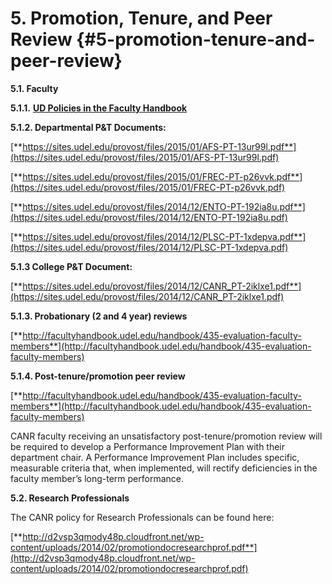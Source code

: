 # **5\. Promotion, Tenure, and Peer Review** {#5-promotion-tenure-and-peer-review}

**5.1\. Faculty**

**5.1.1\.** [**UD Policies in the Faculty Handbook**](http://facultyhandbook.udel.edu/handbook/44-promotion-and-tenure)

**5.1.2\. Departmental P&amp;T Documents:**

[**https://sites.udel.edu/provost/files/2015/01/AFS-PT-13ur99l.pdf**](https://sites.udel.edu/provost/files/2015/01/AFS-PT-13ur99l.pdf)

[**https://sites.udel.edu/provost/files/2015/01/FREC-PT-p26vvk.pdf**](https://sites.udel.edu/provost/files/2015/01/FREC-PT-p26vvk.pdf)

[**https://sites.udel.edu/provost/files/2014/12/ENTO-PT-192ia8u.pdf**](https://sites.udel.edu/provost/files/2014/12/ENTO-PT-192ia8u.pdf)

[**https://sites.udel.edu/provost/files/2014/12/PLSC-PT-1xdepva.pdf**](https://sites.udel.edu/provost/files/2014/12/PLSC-PT-1xdepva.pdf)

**5.1.3 College P&amp;T Document:**

[**https://sites.udel.edu/provost/files/2014/12/CANR_PT-2iklxe1.pdf**](https://sites.udel.edu/provost/files/2014/12/CANR_PT-2iklxe1.pdf)

**5.1.3\. Probationary (2 and 4 year) reviews**

[**http://facultyhandbook.udel.edu/handbook/435-evaluation-faculty-members**](http://facultyhandbook.udel.edu/handbook/435-evaluation-faculty-members)

**5.1.4\. Post-tenure/promotion peer review**

[**http://facultyhandbook.udel.edu/handbook/435-evaluation-faculty-members**](http://facultyhandbook.udel.edu/handbook/435-evaluation-faculty-members)

CANR faculty receiving an unsatisfactory post-tenure/promotion review will be required to develop a Performance Improvement Plan with their department chair. A Performance Improvement Plan includes specific, measurable criteria that, when implemented, will rectify deficiencies in the faculty member’s long-term performance.

**5.2\. Research Professionals**

The CANR policy for Research Professionals can be found here:

[**http://d2vsp3qmody48p.cloudfront.net/wp-content/uploads/2014/02/promotiondocresearchprof.pdf**](http://d2vsp3qmody48p.cloudfront.net/wp-content/uploads/2014/02/promotiondocresearchprof.pdf)